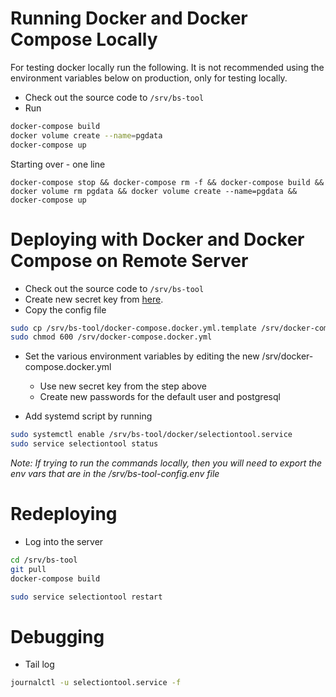 # Running Docker and Docker Compose Locally

For testing docker locally run the following. It is not recommended using the environment variables
below on production, only for testing locally.

* Check out the source code to `/srv/bs-tool`
* Run 

```bash
docker-compose build
docker volume create --name=pgdata
docker-compose up
```

Starting over - one line

`docker-compose stop && docker-compose rm -f && docker-compose build && docker volume rm pgdata && docker volume create --name=pgdata && docker-compose up`


# Deploying with Docker and Docker Compose on Remote Server

* Check out the source code to `/srv/bs-tool`
* Create new secret key from [here](http://www.miniwebtool.com/django-secret-key-generator/).
* Copy the config file
   
```bash
sudo cp /srv/bs-tool/docker-compose.docker.yml.template /srv/docker-compose.docker.yml
sudo chmod 600 /srv/docker-compose.docker.yml
```
* Set the various environment variables by editing the new /srv/docker-compose.docker.yml

    * Use new secret key from the step above
    * Create new passwords for the default user and postgresql
    
* Add systemd script by running

```bash
sudo systemctl enable /srv/bs-tool/docker/selectiontool.service
sudo service selectiontool status
```

*Note: If trying to run the commands locally, then you will need to export the env vars that are in the /srv/bs-tool-config.env file*

# Redeploying

* Log into the server

```bash
cd /srv/bs-tool
git pull
docker-compose build

sudo service selectiontool restart
```

# Debugging

* Tail log

```bash
journalctl -u selectiontool.service -f
```
